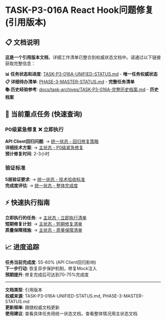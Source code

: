 # TASK-P3-016A React Hook问题修复 (引用版本)

<!-- updated for: 转换为引用版本，详细工作清单已整合到权威状态文档 -->
<!-- authority: refactor/phase-3/TASK-P3-016A-UNIFIED-STATUS.md (当前状态), refactor/phase-3/PHASE-3-MASTER-STATUS.md (主项目状态) -->
<!-- last-sync: 2025-01-15 26:25 - 转换为引用版本 -->

## 📋 **文档说明**

**这是一个引用版本文档**，详细工作清单已整合到权威状态文档中。请通过以下链接获取完整信息：

**📊 任务状态和进度**: [TASK-P3-016A-UNIFIED-STATUS.md](./TASK-P3-016A-UNIFIED-STATUS.md) - **唯一任务权威状态**  
**📋 详细待办清单**: [PHASE-3-MASTER-STATUS.md](./PHASE-3-MASTER-STATUS.md#🚨-当前严重问题详细清单-基于标准化工作清单) - **完整任务清单**  
**📚 历史经验参考**: [docs/task-archives/TASK-P3-016A-完整历史档案.md](./docs/task-archives/TASK-P3-016A-完整历史档案.md) - **历史档案**

## 🚨 **当前重点任务** (快速查询)

### **P0级紧急修复** ❌ **立即执行**
**API Client回归问题**: → [统一状态 - 回归修复策略](./TASK-P3-016A-UNIFIED-STATUS.md#🔄-回归修复策略)  
**详细技术方案**: → [主状态 - P0级紧急修复](./PHASE-3-MASTER-STATUS.md#🚨-当前严重问题详细清单-基于标准化工作清单)  
**预计修复时间**: 2-3小时

### **验证标准** 
**5层验证要求**: → [统一状态 - 技术验收标准](./TASK-P3-016A-UNIFIED-STATUS.md#🎯-技术验收标准)  
**完成度评估**: → [统一状态 - 整体完成度](./TASK-P3-016A-UNIFIED-STATUS.md#🎯-任务概览)

## ⚡ **快速执行指南**

**立即执行的任务**: → [主状态 - 立即执行清单](./PHASE-3-MASTER-STATUS.md#立即执行-今晚2-3小时)  
**短期修复计划**: → [主状态 - 短期修复清单](./PHASE-3-MASTER-STATUS.md#短期修复-明天1-2天)  
**质量保障措施**: → [主状态 - 质量保障清单](./PHASE-3-MASTER-STATUS.md#质量保障-持续执行)

## 📈 **进度追踪**

**任务当前完成度**: 55-60% (API Client回归影响)  
**下一步行动**: 恢复异步保护机制，修复Mock注入  
**预期提升**: 修复完成后可达到70-75%完成度

---

**文档类型**: 引用版本  
**权威来源**: TASK-P3-016A-UNIFIED-STATUS.md, PHASE-3-MASTER-STATUS.md  
**更新频率**: 跟随权威文档更新  
**使用建议**: 查看具体任务用统一状态文档，查看整体情况用主状态文档 